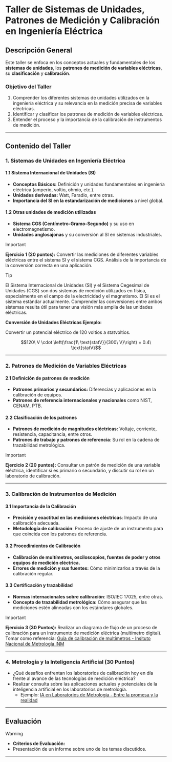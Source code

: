 # Taller de Sistemas de Unidades, Patrones de Medición y Calibración en Ingeniería Eléctrica

## Descripción General
Este taller se enfoca en los conceptos actuales y fundamentales de los **sistemas de unidades**, los **patrones de medición de variables eléctricas**, su **clasificación** y **calibración**.

### Objetivo del Taller
1. Comprender los diferentes sistemas de unidades utilizados en la ingeniería eléctrica y su relevancia en la medición precisa de variables eléctricas.
2. Identificar y clasificar los patrones de medición de variables eléctricas.
3. Entender el proceso y la importancia de la calibración de instrumentos de medición.

---

## Contenido del Taller

### 1. Sistemas de Unidades en Ingeniería Eléctrica
#### 1.1 Sistema Internacional de Unidades (SI)
- **Conceptos Básicos:** Definición y unidades fundamentales en ingeniería eléctrica (amperio, voltio, ohmio, etc.).
- **Unidades derivadas:** Watt, Faradio, entre otras.
- **Importancia del SI en la estandarización de mediciones** a nivel global.

#### 1.2 Otras unidades de medición utilizadas
- **Sistema CGS (Centímetro-Gramo-Segundo)** y su uso en electromagnetismo.
- **Unidades anglosajonas** y su conversión al SI en sistemas industriales.

> [!IMPORTANT]
> **Ejercicio 1 (20 puntos):** Convertir las mediciones de diferentes variables eléctricas entre el sistema SI y el sistema CGS. Análisis de la importancia de la conversión correcta en una aplicación.

> [!TIP]
> El Sistema Internacional de Unidades (SI) y el Sistema Cegesimal de Unidades (CGS) son dos sistemas de medición utilizados en física, especialmente en el campo de la electricidad y el magnetismo. El SI es el sistema estándar actualmente. Comprender las conversiones entre ambos sistemas resulta útil para tener una visión más amplia de las unidades eléctricas.
>
> 
>**Conversión de Unidades Eléctricas Ejemplo:**
> 
> Convertir un potencial eléctrico de 120 voltios a statvoltios.
> 
```math
120\ V \cdot \left(\frac{1\ \text{statV}}{300\ V}\right) = 0.4\ \text{statV}
```

---

### 2. Patrones de Medición de Variables Eléctricas
#### 2.1 Definición de patrones de medición
- **Patrones primarios y secundarios:** Diferencias y aplicaciones en la calibración de equipos.
- **Patrones de referencia internacionales y nacionales** como NIST, CENAM, PTB.

#### 2.2 Clasificación de los patrones
- **Patrones de medición de magnitudes eléctricas:** Voltaje, corriente, resistencia, capacitancia, entre otros.
- **Patrones de trabajo y patrones de referencia**: Su rol en la cadena de trazabilidad metrológica.

> [!IMPORTANT]
> **Ejercicio 2 (20 puntos):** Consultar un patrón de medición de una variable eléctrica, identificar si es primario o secundario, y discutir su rol en un laboratorio de calibración.

---

### 3. Calibración de Instrumentos de Medición
#### 3.1 Importancia de la Calibración
- **Precisión y exactitud en las mediciones eléctricas**: Impacto de una calibración adecuada.
- **Metodología de calibración**: Proceso de ajuste de un instrumento para que coincida con los patrones de referencia.

#### 3.2 Procedimientos de Calibración
- **Calibración de multímetros, osciloscopios, fuentes de poder y otros equipos de medición eléctrica.**
- **Errores de medición y sus fuentes:** Cómo minimizarlos a través de la calibración regular.

#### 3.3 Certificación y trazabilidad
- **Normas internacionales sobre calibración**: ISO/IEC 17025, entre otras.
- **Concepto de trazabilidad metrológica:** Cómo asegurar que las mediciones estén alineadas con los estándares globales.

> [!IMPORTANT]
> **Ejercicio 3 (30 Puntos):** Realizar un diagrama de flujo de un proceso de calibración para un instrumento de medición eléctrica (multímetro digital).
> Tomar como referencia:
> [Guía de calibración de multímetros - Insituto Nacional de Metrología INM](https://inm.gov.co/web/wp-content/uploads/2022/11/1_2022_Guia-para-la-Calibracion-de-MULTIMETROS-DIGITALES-4-5_6-50-000-CUENTAS-min.pdf) 

---

### 4. Metrología y la Inteligencia Artificial (30 Puntos)

- ¿Qué desafíos enfrentan los laboratorios de calibración hoy en día frente al avance de las tecnologías de medición eléctrica?
- Realizar consulta sobre las aplicaciones actuales y potenciales de la inteligencia artificial en los laboratorios de metrología.
  - Ejemplo: [IA en Laboratorios de Metrología - Entre la promesa y la realidad](https://www.linkedin.com/pulse/inteligencia-artificial-en-laboratorios-de-metrolog%C3%ADa-constantino-gptsf/)

---

## Evaluación
> [!WARNING]
> - **Criterios de Evaluación:**
> - Presentación de un informe sobre uno de los temas discutidos.

---


